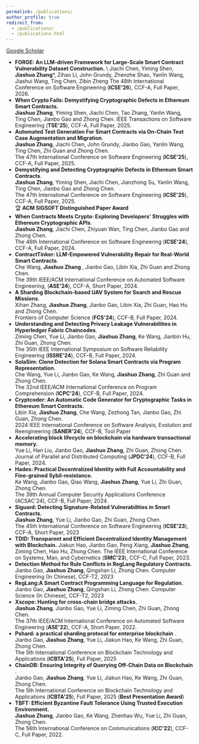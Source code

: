 ```yaml
---
permalink: /publications/
author_profile: true
redirect_from: 
  - /publications/
  - /publications.html
---
```


[Google Scholar](https://scholar.google.com/citations?user=4MysZzYAAAAJ&hl=en)

* **FORGE: An LLM-driven Framework for Large-Scale Smart Contract Vulnerability Dataset Construction.** \ 
  Jiachi Chen, Yiming Shen, **Jiashuo Zhang***, Zihao Li, John Grundy, Zhenzhe Shao, Yanlin Wang, Jiashui Wang, Ting Chen, Zibin Zheng
  The 48th International Conference on Software Engineering (**ICSE'26**), CCF-A, Full Paper, 2026.
* **When Crypto Fails: Demystifying Cryptographic Defects in Ethereum Smart Contracts.** \
  **Jiashuo Zhang**, Yiming Shen, Jiachi Chen, Tao Zhang, Yanlin Wang, Ting Chen, Jianbo Gao and Zhong Chen. 
  IEEE Transactions on Software Engineering (**TSE'25**), CCF-A, Full Paper, 2025.
* **Automated Test Generation For Smart Contracts via On-Chain Test Case Augmentation and Migration**. \
  **Jiashuo Zhang**, Jiachi Chen, John Grundy, Jianbo Gao, Yanlin Wang, Ting Chen, Zhi Guan and Zhong Chen.\
  The 47th International Conference on Software Engineering (**ICSE'25**), CCF-A, Full Paper, 2025.
* **Demystifying and Detecting Cryptographic Defects in Ethereum Smart Contracts**. \
  **Jiashuo Zhang**, Yiming Shen, Jiachi Chen, Jianzhong Su, Yanlin Wang, Ting Chen, Jianbo Gao and Zhong Chen.\
  The 47th International Conference on Software Engineering (**ICSE'25**), CCF-A, Full Paper, 2025.\
  🏆 **ACM SIGSOFT Distinguished Paper Award**
* **When Contracts Meets Crypto: Exploring Developers' Struggles with Ethereum Cryptographic APIs**. \
  **Jiashuo Zhang**, Jiachi Chen, Zhiyuan Wan, Ting Chen, Jianbo Gao and Zhong Chen. \
  The 46th International Conference on Software Engineering (**ICSE'24**), CCF-A, Full Paper, 2024.
* **ContractTinker: LLM-Empowered Vulnerability Repair for Real-World Smart Contracts**. \
  Che Wang, **Jiashuo Zhang** , Jianbo Gao, Libin Xia, Zhi Guan and Zhong Chen. \
  The 39th IEEE/ACM International Conference on Automated Software Engineering, (**ASE'24**), CCF-A, Short Paper, 2024.
* **A Sharding Blockchain-based UAV System for Search and Rescue Missions**. \
  Xihan Zhang, **Jiashuo Zhang**, Jianbo Gao, Libin Xia, Zhi Guan, Hao Hu and Zhong Chen. \
  Frontiers of Computer Science (**FCS'24**), CCF-B, Full Paper, 2024.
* **Understanding and Detecting Privacy Leakage Vulnerabilities in Hyperledger Fabric Chaincodes**. \
  Ziming Chen, Yue Li, Jianbo Gao, **Jiashuo Zhang**, Ke Wang, Jianbin Hu, Zhi Guan, Zhong Chen. \
  The 35th IEEE International Symposium on Software Reliability Engineering (**ISSRE'24**), CCF-B, Full Paper, 2024.
* **SolaSim: Clone Detection for Solana Smart Contracts via Program Representation**.\
  Che Wang, Yue Li, Jianbo Gao, Ke Wang, **Jiashuo Zhang**, Zhi Guan and Zhong Chen. \
  The 32nd IEEE/ACM International Conference on Program Comprehension (**ICPC'24**), CCF-B, Full Paper, 2024. 
* **Cryptcoder: An Automatic Code Generator for Cryptographic Tasks in Ethereum Smart Contracts.** \
  Libin Xia, **Jiashuo Zhang**, Che Wang, Zezhong Tan, Jianbo Gao, Zhi Guan, Zhong Chen. \
  2024 IEEE International Conference on Software Analysis, Evolution and Reengineering (**SANER'24**), CCF-B, Tool Paper
* **Accelerating block lifecycle on blockchain via hardware transactional memory.** \
  Yue Li, Han Liu, Jianbo Gao, **Jiashuo Zhang**, Zhi Guan, Zhong Chen. \
  Journal of Parallel and Distributed Computing (**JPDC'24**), CCF-B, Full Paper, 2024.
* **Hades: Practical Decentralized Identity with Full Accountability and Fine-grained Sybil-resistance.** \
  Ke Wang, Jianbo Gao, Qiao Wang, **Jiashuo Zhang**, Yue Li, Zhi Guan, Zhong Chen. \
  The 39th Annual Computer Security Applications Conference (ACSAC'24), CCF-B, Full Paper, 2024.
* **Siguard: Detecting Signature-Related Vulnerabilities in Smart Contracts.** \
  **Jiashuo Zhang**, Yue Li, Jianbo Gao, Zhi Guan, Zhong Chen. \
  The 45th International Conference on Software Engineering (**ICSE'23**), CCF-A, Short Paper, 2023
* **TDID: Transparent and Efficient Decentralized Identity Management with Blockchain.**
  Jiakun Hao, Jianbo Gao, Peng Xiang, **Jiashuo Zhang**, Ziming Chen, Hao Hu, Zhong Chen.
  The IEEE International Conference on Systems, Man, and Cybernetics (**SMC'23**), CCF-C, Full Paper, 2023.
* **Detection Method for Rule Conflicts in RegLang Regulatory Contracts.**
  Jianbo Gao, **Jiashuo Zhang**, Qingshan Li, Zhong Chen.
  Computer Engineering (In Chinese), CCF-T2, 2023
* **RegLang:A Smart Contract Programming Language for Regulation.**
  Jianbo Gao, **Jiashuo Zhang**, Qingshan Li, Zhong Chen.
  Computer Science (In Chinese), CCF-T2, 2023
* **Xscope: Hunting for cross-chain bridge attacks.** \
  **Jiashuo Zhang**, Jianbo Gao, Yue Li, Ziming Chen, Zhi Guan, Zhong Chen. \
  The 37th IEEE/ACM International Conference on Automated Software Engineering (**ASE'22**), CCF-A, Short Paper, 2022.
* **Pshard: a practical sharding protocol for enterprise blockchain** .\
  Jianbo Gao, **Jiashuo Zhang**, Yue Li, Jiakun Hao, Ke Wang, Zhi Guan, Zhong Chen. \
  The 5th International Conference on Blockchain Technology and Applications (**ICBTA'25**), Full Paper, 2025
* **ChainDB: Ensuring Integrity of Querying Off-Chain Data on Blockchain** .\
  Jianbo Gao, **Jiashuo Zhang**, Yue Li, Jiakun Hao, Ke Wang, Zhi Guan, Zhong Chen. \
  The 5th International Conference on Blockchain Technology and Applications (**ICBTA'25**), Full Paper, 2025 (**Best Presentation Award**)
* **TBFT: Efficient Byzantine Fault Tolerance Using Trusted Execution Environment.** \
  **Jiashuo Zhang**, Jianbo Gao, Ke Wang, Zhenhao Wu, Yue Li, Zhi Guan, Zhong Chen. \
  The 56th International Conference on Communications (**ICC'22**), CCF-C, Full Paper, 2022.
